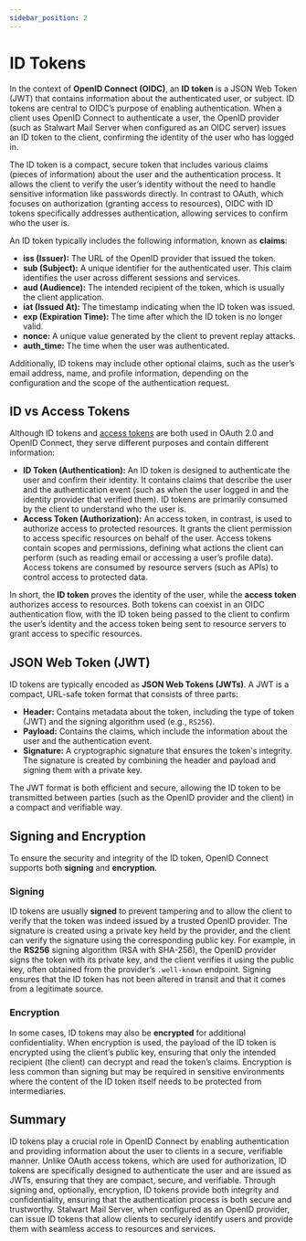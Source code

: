 ```yaml
---
sidebar_position: 2
---
```


# ID Tokens

In the context of **OpenID Connect (OIDC)**, an **ID token** is a JSON Web Token (JWT) that contains information about the authenticated user, or subject. ID tokens are central to OIDC’s purpose of enabling authentication. When a client uses OpenID Connect to authenticate a user, the OpenID provider (such as Stalwart Mail Server when configured as an OIDC server) issues an ID token to the client, confirming the identity of the user who has logged in.

The ID token is a compact, secure token that includes various claims (pieces of information) about the user and the authentication process. It allows the client to verify the user’s identity without the need to handle sensitive information like passwords directly. In contrast to OAuth, which focuses on authorization (granting access to resources), OIDC with ID tokens specifically addresses authentication, allowing services to confirm who the user is.

An ID token typically includes the following information, known as **claims**:

- **iss (Issuer):** The URL of the OpenID provider that issued the token.
- **sub (Subject):** A unique identifier for the authenticated user. This claim identifies the user across different sessions and services.
- **aud (Audience):** The intended recipient of the token, which is usually the client application.
- **iat (Issued At):** The timestamp indicating when the ID token was issued.
- **exp (Expiration Time):** The time after which the ID token is no longer valid.
- **nonce:** A unique value generated by the client to prevent replay attacks.
- **auth_time:** The time when the user was authenticated.

Additionally, ID tokens may include other optional claims, such as the user’s email address, name, and profile information, depending on the configuration and the scope of the authentication request.

## ID vs Access Tokens

Although ID tokens and [access tokens](/docs/auth/oauth/tokens) are both used in OAuth 2.0 and OpenID Connect, they serve different purposes and contain different information:

- **ID Token (Authentication):** An ID token is designed to authenticate the user and confirm their identity. It contains claims that describe the user and the authentication event (such as when the user logged in and the identity provider that verified them). ID tokens are primarily consumed by the client to understand who the user is.
- **Access Token (Authorization):** An access token, in contrast, is used to authorize access to protected resources. It grants the client permission to access specific resources on behalf of the user. Access tokens contain scopes and permissions, defining what actions the client can perform (such as reading email or accessing a user’s profile data). Access tokens are consumed by resource servers (such as APIs) to control access to protected data.

In short, the **ID token** proves the identity of the user, while the **access token** authorizes access to resources. Both tokens can coexist in an OIDC authentication flow, with the ID token being passed to the client to confirm the user’s identity and the access token being sent to resource servers to grant access to specific resources.

## JSON Web Token (JWT)

ID tokens are typically encoded as **JSON Web Tokens (JWTs)**. A JWT is a compact, URL-safe token format that consists of three parts:

- **Header:** Contains metadata about the token, including the type of token (JWT) and the signing algorithm used (e.g., `RS256`).
- **Payload:** Contains the claims, which include the information about the user and the authentication event.
- **Signature:** A cryptographic signature that ensures the token's integrity. The signature is created by combining the header and payload and signing them with a private key.

The JWT format is both efficient and secure, allowing the ID token to be transmitted between parties (such as the OpenID provider and the client) in a compact and verifiable way.

## Signing and Encryption

To ensure the security and integrity of the ID token, OpenID Connect supports both **signing** and **encryption**.

### Signing

ID tokens are usually **signed** to prevent tampering and to allow the client to verify that the token was indeed issued by a trusted OpenID provider. The signature is created using a private key held by the provider, and the client can verify the signature using the corresponding public key. For example, in the **RS256** signing algorithm (RSA with SHA-256), the OpenID provider signs the token with its private key, and the client verifies it using the public key, often obtained from the provider’s `.well-known` endpoint. Signing ensures that the ID token has not been altered in transit and that it comes from a legitimate source.

### Encryption

In some cases, ID tokens may also be **encrypted** for additional confidentiality. When encryption is used, the payload of the ID token is encrypted using the client’s public key, ensuring that only the intended recipient (the client) can decrypt and read the token’s claims. Encryption is less common than signing but may be required in sensitive environments where the content of the ID token itself needs to be protected from intermediaries.

## Summary

ID tokens play a crucial role in OpenID Connect by enabling authentication and providing information about the user to clients in a secure, verifiable manner. Unlike OAuth access tokens, which are used for authorization, ID tokens are specifically designed to authenticate the user and are issued as JWTs, ensuring that they are compact, secure, and verifiable. Through signing and, optionally, encryption, ID tokens provide both integrity and confidentiality, ensuring that the authentication process is both secure and trustworthy. Stalwart Mail Server, when configured as an OpenID provider, can issue ID tokens that allow clients to securely identify users and provide them with seamless access to resources and services.
